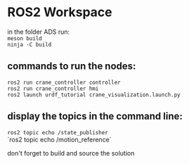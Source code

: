 # ROS2 Workspace

in the folder ADS run:   
`meson build`  
`ninja -C build`  

## commands to run the nodes:   
`ros2 run crane_controller controller`  
`ros2 run crane_controller hmi`  
`ros2 launch urdf_tutorial crane_visualization.launch.py`  

## display the topics in the command line:  
`ros2 topic echo /state_publisher`  
´ros2 topic echo /motion_reference`  

don't forget to build and source the solution
